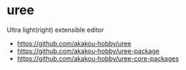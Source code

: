 # uree
Ultra light(right) extensible editor

- https://github.com/akakou-hobby/uree
- https://github.com/akakou-hobby/uree-package
- https://github.com/akakou-hobby/uree-core-packages

